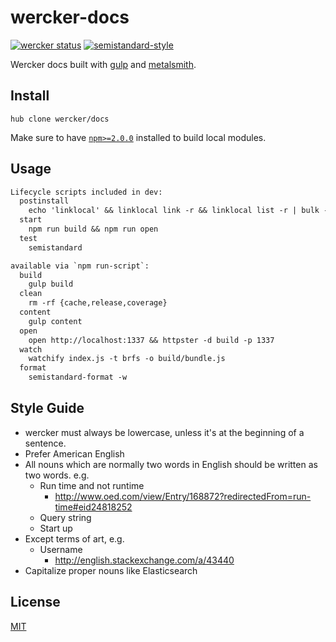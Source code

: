 # wercker-docs

[![wercker status][wercker-image]][wercker-url]
[![semistandard-style][semistandard-image]][semistandard-url]

Wercker docs built with [gulp][gulp] and [metalsmith][metalsmith].

## Install
```no-highlight
hub clone wercker/docs
```

Make sure to have [`npm>=2.0.0`][npm] installed to build local modules.

## Usage
```txt
Lifecycle scripts included in dev:
  postinstall
    echo 'linklocal' && linklocal link -r && linklocal list -r | bulk -c 'npm install'
  start
    npm run build && npm run open
  test
    semistandard

available via `npm run-script`:
  build
    gulp build
  clean
    rm -rf {cache,release,coverage}
  content
    gulp content
  open
    open http://localhost:1337 && httpster -d build -p 1337
  watch
    watchify index.js -t brfs -o build/bundle.js
  format
    semistandard-format -w
```


## Style Guide
   * wercker must always be lowercase, unless it's at the beginning of
       a sentence.
   * Prefer American English
   * All nouns which are normally two words in English should be written as two
       words. e.g.
       * Run time and not runtime
           * http://www.oed.com/view/Entry/168872?redirectedFrom=run-time#eid24818252
       * Query string
       * Start up
   * Except terms of art, e.g.
       * Username
           * http://english.stackexchange.com/a/43440
   * Capitalize proper nouns like Elasticsearch

## License
[MIT](https://tldrlegal.com/license/mit-license)

[gulp]: http://gulpjs.com
[metalsmith]: http://www.metalsmith.io/
[npm]: http://npmjs.com

[wercker-image]: https://app.wercker.com/status/05eb642a41844e42b392d2db39bb7552/s "wercker status"
[wercker-url]: https://img.shields.io/wercker/ci/wercker/docs.svg
[semistandard-image]: https://img.shields.io/badge/code%20style-semistandard-brightgreen.svg?style=flat-square
[semistandard-url]: https://github.com/Flet/semistandard
